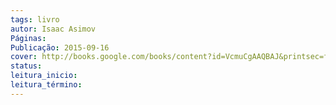 ```yaml
---
tags: livro
autor: Isaac Asimov
Páginas: 
Publicação: 2015-09-16
cover: http://books.google.com/books/content?id=VcmuCgAAQBAJ&printsec=frontcover&img=1&zoom=1&edge=curl&source=gbs_api
status:
leitura_inicio:
leitura_término:
---
```

